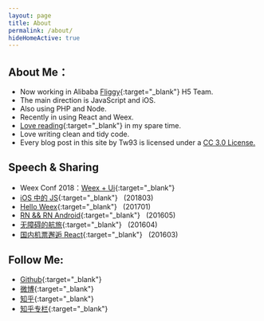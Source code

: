 ```yaml
---
layout: page
title: About
permalink: /about/
hideHomeActive: true
---
```


## About Me：
* Now working in Alibaba [Fliggy](https://www.alitrip.com/){:target="_blank"} H5 Team.
* The main direction is JavaScript and iOS.
* Also using PHP and Node.
* Recently in using React and Weex.
* [Love reading](http://book.douban.com/people/77063977/){:target="_blank"} in my spare time.
* Love writing clean and tidy code.
* Every blog post in this site by Tw93 is licensed under a <a rel="license" href="http://creativecommons.org/licenses/by-nc/3.0/cn/" target="_blank">CC 3.0 License.</a>

## Speech &amp; Sharing
- Weex Conf 2018：[Weex + Ui](https://gw.alipayobjects.com/os/rmsportal/VCbkwAttfbolWixThpNc.pdf){:target="_blank"}
- [iOS 中的 JS](http://p.tb.cn/rmsportal_7819__E3_80_90_E4_BE_91_E5_A4_95_E3_80_91iOS_20_E4_B8_AD_E7_9A_84JS.pdf){:target="_blank"} &nbsp;&nbsp;(201803)
- [Hello Weex](http://p.tb.cn/rmsportal_7819__E3_80_90_E4_BE_91_E5_A4_95_E3_80_91HelloWeex-2017-01-05.pdf){:target="_blank"} &nbsp;&nbsp;(201701)
- [RN && RN Android](http://p.tb.cn/rmsportal_7819_RN_20_26_26_20RN_20Android.pdf){:target="_blank"} &nbsp;&nbsp;(201605)
- [无障碍的航旅](http://p.tb.cn/rmsportal_7819__E6_97_A0_E9_9A_9C_E7_A2_8D_E7_9A_84_E8_88_AA_E6_97_85.pdf){:target="_blank"} &nbsp;&nbsp;(201604)
- [国内机票邂逅 React](https://gw.alipayobjects.com/os/rmsportal/fWsyMpANekuMnOSIOYRK.pdf){:target="_blank"} &nbsp;&nbsp;(201603)

## Follow Me:

* [Github](https://github.com/{{site.github}}){:target="_blank"}
* [微博](http://weibo.com/{{site.weibo}}){:target="_blank"}
* [知乎](https://www.zhihu.com/people/{{site.zhihu}}){:target="_blank"}
* [知乎专栏](https://zhuanlan.zhihu.com/{{site.zhuanlan}}){:target="_blank"}
